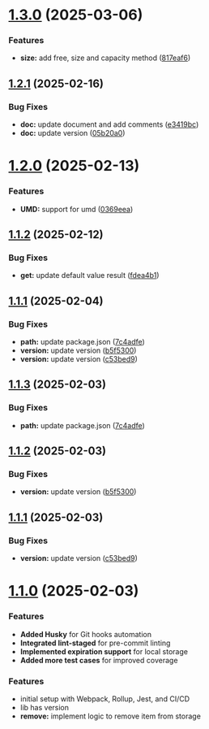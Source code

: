 # [1.3.0](https://github.com/pankajbisht/opendb-store/compare/v1.2.1...v1.3.0) (2025-03-06)


### Features

* **size:** add free, size and capacity method ([817eaf6](https://github.com/pankajbisht/opendb-store/commit/817eaf6c8c3ed3aa8794faa7ff7601564f8d3fca))

## [1.2.1](https://github.com/pankajbisht/opendb-store/compare/v1.2.0...v1.2.1) (2025-02-16)


### Bug Fixes

* **doc:** update document and add comments ([e3419bc](https://github.com/pankajbisht/opendb-store/commit/e3419bcc4b1994706f5e91195fc77ef0ad1642e2))
* **doc:** update version ([05b20a0](https://github.com/pankajbisht/opendb-store/commit/05b20a009cb2d131232d36c65c6c1cb02efbd570))

# [1.2.0](https://github.com/pankajbisht/opendb-store/compare/v1.1.2...v1.2.0) (2025-02-13)


### Features

* **UMD:** support for umd ([0369eea](https://github.com/pankajbisht/opendb-store/commit/0369eea126721f7662f2ef4fcbdc5ef8c2f1c266))

## [1.1.2](https://github.com/pankajbisht/opendb-store/compare/v1.1.1...v1.1.2) (2025-02-12)


### Bug Fixes

* **get:** update default value result ([fdea4b1](https://github.com/pankajbisht/opendb-store/commit/fdea4b134f7baf3e10ca3ee4c34ea900e5c35686))

## [1.1.1](https://github.com/pankajbisht/opendb-store/compare/v1.1.0...v1.1.1) (2025-02-04)


### Bug Fixes

* **path:** update package.json ([7c4adfe](https://github.com/pankajbisht/opendb-store/commit/7c4adfe0a1c65fc0c278dcf676c8f07f8063a42c))
* **version:** update version ([b5f5300](https://github.com/pankajbisht/opendb-store/commit/b5f5300a4d78ca770ea3abaecab5c26e83367ef0))
* **version:** update version ([c53bed9](https://github.com/pankajbisht/opendb-store/commit/c53bed927320efa46c66947a7524130b1c4c55cb))

## [1.1.3](https://github.com/pankajbisht/openDB/compare/v1.1.2...v1.1.3) (2025-02-03)


### Bug Fixes

* **path:** update package.json ([7c4adfe](https://github.com/pankajbisht/openDB/commit/7c4adfe0a1c65fc0c278dcf676c8f07f8063a42c))

## [1.1.2](https://github.com/pankajbisht/openDB/compare/v1.1.1...v1.1.2) (2025-02-03)


### Bug Fixes

* **version:** update version ([b5f5300](https://github.com/pankajbisht/openDB/commit/b5f5300a4d78ca770ea3abaecab5c26e83367ef0))

## [1.1.1](https://github.com/pankajbisht/openDB/compare/v1.1.0...v1.1.1) (2025-02-03)


### Bug Fixes

* **version:** update version ([c53bed9](https://github.com/pankajbisht/openDB/commit/c53bed927320efa46c66947a7524130b1c4c55cb))

# [1.1.0](https://github.com/pankajbisht/openDB/compare/v1.0.0...v1.1.0) (2025-02-03)


### Features

* **Added Husky** for Git hooks automation
* **Integrated lint-staged** for pre-commit linting
* **Implemented expiration support** for local storage
* **Added more test cases** for improved coverage

### Features

* initial setup with Webpack, Rollup, Jest, and CI/CD
* lib has version
* **remove:** implement logic to remove item from storage
